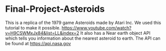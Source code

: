 # Final-Project-Asteroids
This is a replica of the 1979 game Asteroids made by Atari Inc. We used this tutorial to make it possible. https://www.youtube.com/watch?v=H9CSWMxJx84&list=LL&index=2 It also has a Near earth object API which tells you information about the nearest asteroid to earth. The API can be found at https://api.nasa.gov 